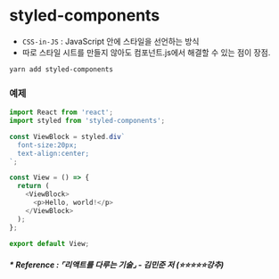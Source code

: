 # styled-components
- `CSS-in-JS` : JavaScript 안에 스타일을 선언하는 방식
- 따로 스타일 시트를 만들지 않아도 컴포넌트.js에서 해결할 수 있는 점이 장점.

```
yarn add styled-components
```

### 예제
```javascript
import React from 'react';
import styled from 'styled-components';

const ViewBlock = styled.div`
  font-size:20px;
  text-align:center;
`;

const View = () => {
  return (
    <ViewBlock>
      <p>Hello, world!</p>
    </ViewBlock>
  );
};

export default View;
```

##### * Reference : ⌜리액트를 다루는 기술⌟ - 김민준 저 (⭐⭐⭐⭐⭐️강추)
